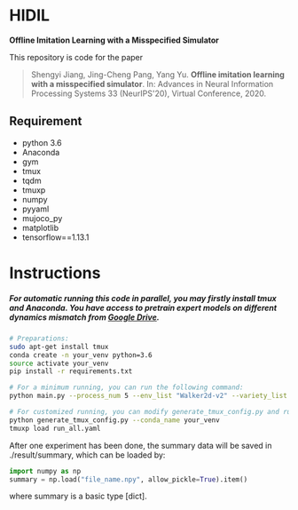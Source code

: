 # HIDIL

**Offline Imitation Learning with a Misspecified Simulator**

This repository is code for the paper

> Shengyi Jiang, Jing-Cheng Pang, Yang Yu. **Offline imitation learning with a misspecified simulator**. In: Advances in Neural Information Processing Systems 33 (NeurIPS'20), Virtual Conference, 2020.

## Requirement

- python 3.6
- Anaconda
- gym
- tmux
- tqdm
- tmuxp
- numpy
- pyyaml
- mujoco_py
- matplotlib
- tensorflow==1.13.1

# Instructions

##### For automatic running this code in parallel, you may firstly install tmux and Anaconda. You have access to pretrain expert models on different dynamics mismatch from [Google Drive](https://drive.google.com/drive/folders/1276_TJfClnhz3rDaLkUTsQML1pqRK3-O?usp=sharing).

```bash
# Preparations:
sudo apt-get install tmux
conda create -n your_venv python=3.6
source activate your_venv
pip install -r requirements.txt

# For a minimum running, you can run the following command: 
python main.py --process_num 5 --env_list "Walker2d-v2" --variety_list "0.5" --transfer_type "gravity"

# For customized running, you can modify generate_tmux_config.py and run:
python generate_tmux_config.py --conda_name your_venv
tmuxp load run_all.yaml
```

After one experiment has been done, the summary data will be saved in ./result/summary, which can be loaded by:

```python
import numpy as np
summary = np.load("file_name.npy", allow_pickle=True).item()
```

where summary is a basic type [dict].
